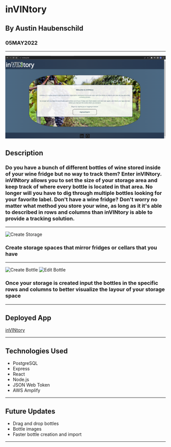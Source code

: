 # inVINtory
## By Austin Haubenschild
### 05MAY2022
---
![Title IMG](/src/assets/landingpage.png)
## Description
### Do you have a bunch of different bottles of wine stored inside of your wine fridge but no way to track them? Enter inVINtory. inVINtory allows you to set the size of your storage area and keep track of where every bottle is located in that area. No longer will you have to dig through multiple bottles looking for your favorite label. Don't have a wine fridge? Don't worry no matter what method you store your wine, as long as it it's able to described in rows and columns than inVINtory is able to provide a tracking solution.
---
![Create Storage](/src/assets/storagecreation.gif)
### Create storage spaces that mirror fridges or cellars that you have
---
![Create Bottle](/src/assets/bottlecreation.gif)
![Edit Bottle](/src/assets/bottlemove.gif)
### Once your storage is created input the bottles in the specific rows and columns to better visualize the layour of your storage space
---
## Deployed App
[inVINtory](https://invintory.link)

---
## Technologies Used
- PostgreSQL
- Express
- React
- Node.js
- JSON Web Token
- AWS Amplify 
---
## Future Updates
- Drag and drop bottles
- Bottle images
- Faster bottle creation and import
---
